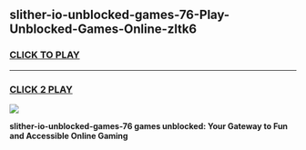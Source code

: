 
## slither-io-unblocked-games-76-Play-Unblocked-Games-Online-zltk6
<h3>
<a href="https://premium76.site?title=slither-io-unblocked-games-76&ref=24A">CLICK TO PLAY</a></h3>
<hr>

<h3>
<a href="https://premium76.site?title=slither-io-unblocked-games-76&ref=24A">CLICK 2 PLAY</a>
  
</h3>

<a href="https://premium76.site?title=slither-io-unblocked-games-76&ref=24A"><img src="https://clearcache.store/games.png"></a>


**slither-io-unblocked-games-76 games unblocked: Your Gateway to Fun and Accessible Online Gaming**
